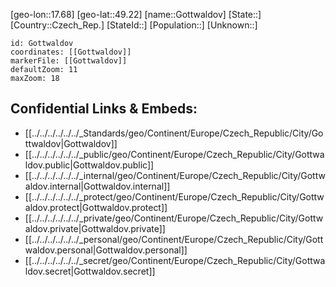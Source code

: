 ﻿---
location: [49.22,17.68]
mapzoom: [7,12] 
mapmarker: city 
type: City
tags:
- geo/City


SpocWebEntityId: 30525
isDeleted: false
confidential: public

---
[geo-lon::17.68]
[geo-lat::49.22]
[name::Gottwaldov]
[State::]
[Country::Czech_Rep.]
[StateId::]
[Population::]
[Unknown::]


```leaflet
id: Gottwaldov
coordinates: [[Gottwaldov]]
markerFile: [[Gottwaldov]]
defaultZoom: 11 
maxZoom: 18
```


## Confidential Links & Embeds: 
- [[../../../../../../_Standards/geo/Continent/Europe/Czech_Republic/City/Gottwaldov|Gottwaldov]] 
- [[../../../../../../_public/geo/Continent/Europe/Czech_Republic/City/Gottwaldov.public|Gottwaldov.public]] 
- [[../../../../../../_internal/geo/Continent/Europe/Czech_Republic/City/Gottwaldov.internal|Gottwaldov.internal]] 
- [[../../../../../../_protect/geo/Continent/Europe/Czech_Republic/City/Gottwaldov.protect|Gottwaldov.protect]] 
- [[../../../../../../_private/geo/Continent/Europe/Czech_Republic/City/Gottwaldov.private|Gottwaldov.private]] 
- [[../../../../../../_personal/geo/Continent/Europe/Czech_Republic/City/Gottwaldov.personal|Gottwaldov.personal]] 
- [[../../../../../../_secret/geo/Continent/Europe/Czech_Republic/City/Gottwaldov.secret|Gottwaldov.secret]] 
